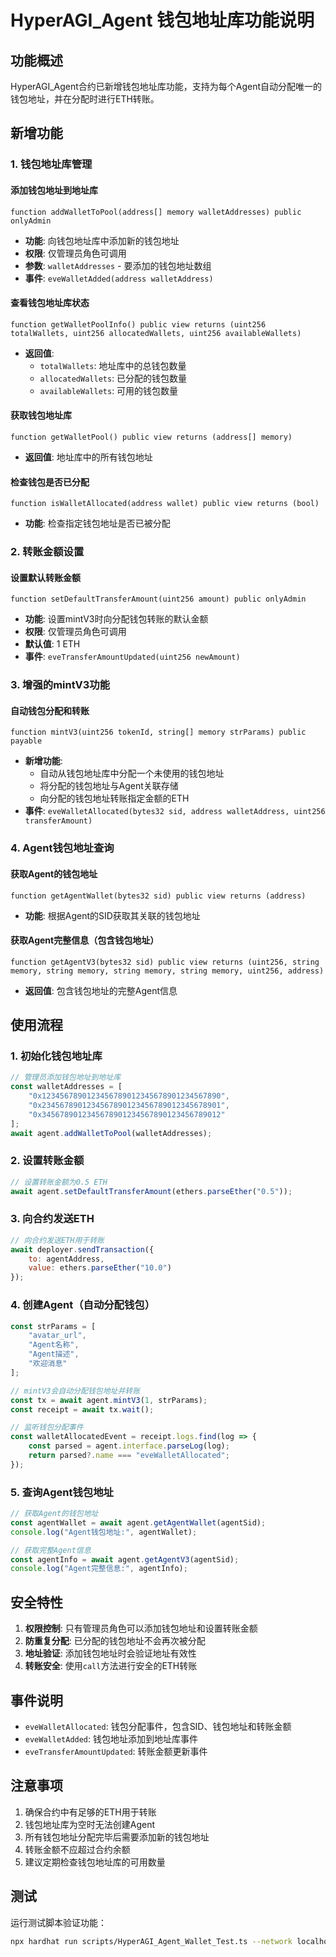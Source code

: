# HyperAGI_Agent 钱包地址库功能说明

## 功能概述

HyperAGI_Agent合约已新增钱包地址库功能，支持为每个Agent自动分配唯一的钱包地址，并在分配时进行ETH转账。

## 新增功能

### 1. 钱包地址库管理

#### 添加钱包地址到地址库
```solidity
function addWalletToPool(address[] memory walletAddresses) public onlyAdmin
```
- **功能**: 向钱包地址库中添加新的钱包地址
- **权限**: 仅管理员角色可调用
- **参数**: `walletAddresses` - 要添加的钱包地址数组
- **事件**: `eveWalletAdded(address walletAddress)`

#### 查看钱包地址库状态
```solidity
function getWalletPoolInfo() public view returns (uint256 totalWallets, uint256 allocatedWallets, uint256 availableWallets)
```
- **返回值**: 
  - `totalWallets`: 地址库中的总钱包数量
  - `allocatedWallets`: 已分配的钱包数量
  - `availableWallets`: 可用的钱包数量

#### 获取钱包地址库
```solidity
function getWalletPool() public view returns (address[] memory)
```
- **返回值**: 地址库中的所有钱包地址

#### 检查钱包是否已分配
```solidity
function isWalletAllocated(address wallet) public view returns (bool)
```
- **功能**: 检查指定钱包地址是否已被分配

### 2. 转账金额设置

#### 设置默认转账金额
```solidity
function setDefaultTransferAmount(uint256 amount) public onlyAdmin
```
- **功能**: 设置mintV3时向分配钱包转账的默认金额
- **权限**: 仅管理员角色可调用
- **默认值**: 1 ETH
- **事件**: `eveTransferAmountUpdated(uint256 newAmount)`

### 3. 增强的mintV3功能

#### 自动钱包分配和转账
```solidity
function mintV3(uint256 tokenId, string[] memory strParams) public payable
```
- **新增功能**:
  - 自动从钱包地址库中分配一个未使用的钱包地址
  - 将分配的钱包地址与Agent关联存储
  - 向分配的钱包地址转账指定金额的ETH
- **事件**: `eveWalletAllocated(bytes32 sid, address walletAddress, uint256 transferAmount)`

### 4. Agent钱包地址查询

#### 获取Agent的钱包地址
```solidity
function getAgentWallet(bytes32 sid) public view returns (address)
```
- **功能**: 根据Agent的SID获取其关联的钱包地址

#### 获取Agent完整信息（包含钱包地址）
```solidity
function getAgentV3(bytes32 sid) public view returns (uint256, string memory, string memory, string memory, string memory, uint256, address)
```
- **返回值**: 包含钱包地址的完整Agent信息

## 使用流程

### 1. 初始化钱包地址库
```javascript
// 管理员添加钱包地址到地址库
const walletAddresses = [
    "0x1234567890123456789012345678901234567890",
    "0x2345678901234567890123456789012345678901",
    "0x3456789012345678901234567890123456789012"
];
await agent.addWalletToPool(walletAddresses);
```

### 2. 设置转账金额
```javascript
// 设置转账金额为0.5 ETH
await agent.setDefaultTransferAmount(ethers.parseEther("0.5"));
```

### 3. 向合约发送ETH
```javascript
// 向合约发送ETH用于转账
await deployer.sendTransaction({
    to: agentAddress,
    value: ethers.parseEther("10.0")
});
```

### 4. 创建Agent（自动分配钱包）
```javascript
const strParams = [
    "avatar_url",
    "Agent名称",
    "Agent描述",
    "欢迎消息"
];

// mintV3会自动分配钱包地址并转账
const tx = await agent.mintV3(1, strParams);
const receipt = await tx.wait();

// 监听钱包分配事件
const walletAllocatedEvent = receipt.logs.find(log => {
    const parsed = agent.interface.parseLog(log);
    return parsed?.name === "eveWalletAllocated";
});
```

### 5. 查询Agent钱包地址
```javascript
// 获取Agent的钱包地址
const agentWallet = await agent.getAgentWallet(agentSid);
console.log("Agent钱包地址:", agentWallet);

// 获取完整Agent信息
const agentInfo = await agent.getAgentV3(agentSid);
console.log("Agent完整信息:", agentInfo);
```

## 安全特性

1. **权限控制**: 只有管理员角色可以添加钱包地址和设置转账金额
2. **防重复分配**: 已分配的钱包地址不会再次被分配
3. **地址验证**: 添加钱包地址时会验证地址有效性
4. **转账安全**: 使用`call`方法进行安全的ETH转账

## 事件说明

- `eveWalletAllocated`: 钱包分配事件，包含SID、钱包地址和转账金额
- `eveWalletAdded`: 钱包地址添加到地址库事件
- `eveTransferAmountUpdated`: 转账金额更新事件

## 注意事项

1. 确保合约中有足够的ETH用于转账
2. 钱包地址库为空时无法创建Agent
3. 所有钱包地址分配完毕后需要添加新的钱包地址
4. 转账金额不应超过合约余额
5. 建议定期检查钱包地址库的可用数量

## 测试

运行测试脚本验证功能：
```bash
npx hardhat run scripts/HyperAGI_Agent_Wallet_Test.ts --network localhost
```
